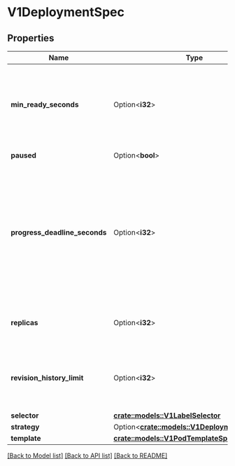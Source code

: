 # V1DeploymentSpec

## Properties

Name | Type | Description | Notes
------------ | ------------- | ------------- | -------------
**min_ready_seconds** | Option<**i32**> | Minimum number of seconds for which a newly created pod should be ready without any of its container crashing, for it to be considered available. Defaults to 0 (pod will be considered available as soon as it is ready) | [optional]
**paused** | Option<**bool**> | Indicates that the deployment is paused. | [optional]
**progress_deadline_seconds** | Option<**i32**> | The maximum time in seconds for a deployment to make progress before it is considered to be failed. The deployment controller will continue to process failed deployments and a condition with a ProgressDeadlineExceeded reason will be surfaced in the deployment status. Note that progress will not be estimated during the time a deployment is paused. Defaults to 600s. | [optional]
**replicas** | Option<**i32**> | Number of desired pods. This is a pointer to distinguish between explicit zero and not specified. Defaults to 1. | [optional]
**revision_history_limit** | Option<**i32**> | The number of old ReplicaSets to retain to allow rollback. This is a pointer to distinguish between explicit zero and not specified. Defaults to 10. | [optional]
**selector** | [**crate::models::V1LabelSelector**](v1.LabelSelector.md) |  | 
**strategy** | Option<[**crate::models::V1DeploymentStrategy**](v1.DeploymentStrategy.md)> |  | [optional]
**template** | [**crate::models::V1PodTemplateSpec**](v1.PodTemplateSpec.md) |  | 

[[Back to Model list]](../README.md#documentation-for-models) [[Back to API list]](../README.md#documentation-for-api-endpoints) [[Back to README]](../README.md)


